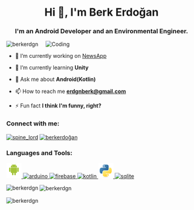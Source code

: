 <h1 align="center">Hi 👋, I'm Berk Erdoğan</h1>
<h3 align="center">I'm an Android Developer and an Environmental Engineer.</h3>
<img align="right" alt="Coding" width="400" src="https://i.pinimg.com/originals/e4/26/70/e426702edf874b181aced1e2fa5c6cde.gif">


<p align="left"> <img src="https://komarev.com/ghpvc/?username=berkerdgn&label=Profile%20views&color=0e75b6&style=flat" alt="berkerdgn" /> </p>

- 🔭 I’m currently working on [NewsApp](https://github.com/BerkErdgn/NewsApp)

- 🌱 I’m currently learning **Unity**

- 💬 Ask me about **Android(Kotlin)**

- 📫 How to reach me **erdgnberk@gmail.com**

- ⚡ Fun fact **I think I'm funny, right?**

<h3 align="left">Connect with me:</h3>
<p align="left">
<a href="https://twitter.com/spine_lord" target="blank"><img align="center" src="https://raw.githubusercontent.com/rahuldkjain/github-profile-readme-generator/master/src/images/icons/Social/twitter.svg" alt="spine_lord" height="30" width="40" /></a>
<a href="https://www.linkedin.com/in/berk-erdgn/" target="blank"><img align="center" src="https://raw.githubusercontent.com/rahuldkjain/github-profile-readme-generator/master/src/images/icons/Social/linked-in-alt.svg" alt="berkerdoğan" height="30" width="40" /></a>
</p>

<h3 align="left">Languages and Tools:</h3>
<p align="left"> <a href="https://developer.android.com" target="_blank" rel="noreferrer"> <img src="https://raw.githubusercontent.com/devicons/devicon/master/icons/android/android-original-wordmark.svg" alt="android" width="40" height="40"/> </a> <a href="https://www.arduino.cc/" target="_blank" rel="noreferrer"> <img src="https://cdn.worldvectorlogo.com/logos/arduino-1.svg" alt="arduino" width="40" height="40"/> </a> <a href="https://firebase.google.com/" target="_blank" rel="noreferrer"> <img src="https://www.vectorlogo.zone/logos/firebase/firebase-icon.svg" alt="firebase" width="40" height="40"/> </a> <a href="https://kotlinlang.org" target="_blank" rel="noreferrer"> <img src="https://www.vectorlogo.zone/logos/kotlinlang/kotlinlang-icon.svg" alt="kotlin" width="40" height="40"/> </a> <a href="https://www.python.org" target="_blank" rel="noreferrer"> <img src="https://raw.githubusercontent.com/devicons/devicon/master/icons/python/python-original.svg" alt="python" width="40" height="40"/> </a> <a href="https://www.sqlite.org/" target="_blank" rel="noreferrer"> <img src="https://www.vectorlogo.zone/logos/sqlite/sqlite-icon.svg" alt="sqlite" width="40" height="40"/> </a> </p>

<p><img align="left" src="https://github-readme-stats.vercel.app/api/top-langs?username=berkerdgn&show_icons=true&locale=en&layout=compact" alt="berkerdgn" /></p>

<p>&nbsp;<img align="center" src="https://github-readme-stats.vercel.app/api?username=berkerdgn&show_icons=true&locale=en" alt="berkerdgn" /></p>

<p><img align="center" src="https://github-readme-streak-stats.herokuapp.com/?user=berkerdgn&" alt="berkerdgn" /></p>
